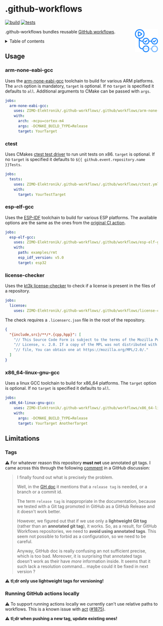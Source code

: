 # .github-workflows

[![build](https://github.com/ZIMO-Elektronik/.github-workflows/actions/workflows/build.yml/badge.svg)](https://github.com/ZIMO-Elektronik/.github-workflows/actions/workflows/build.yml) [![tests](https://github.com/ZIMO-Elektronik/.github-workflows/actions/workflows/tests.yml/badge.svg)](https://github.com/ZIMO-Elektronik/.github-workflows/actions/workflows/tests.yml)

<img src="data/images/logo.png" width="15%" align="right"/>

.github-workflows bundles reusable [GitHub workflows](https://docs.github.com/en/actions/using-workflows/reusing-workflows).

<details>
  <summary>Table of contents</summary>
  <ol>
    <li><a href="#usage">Usage</a></li>
      <ul>
        <li><a href="#arm-none-eabi-gcc">arm-none-eabi-gcc</a></li>
        <li><a href="#ctest">ctest</a></li>
        <li><a href="#esp-elf-gcc">esp-elf-gcc</a></li>
        <li><a href="#license-checker">license-checker</a></li>
        <li><a href="#x86_64-linux-gnu-gcc">x86_64-linux-gnu-gcc</a></li>
      </ul>
    <li><a href="#limitations">Limitations</a></li>
      <ul>
        <li><a href="#tags">Tags</a></li>
        <li><a href="#running-github-actions-locally">Running GitHub actions locally</a></li>
      </ul>
  </ol>
</details>

## Usage
### arm-none-eabi-gcc
Uses the [arm-none-eabi-gcc](https://developer.arm.com/Tools%20and%20Software/GNU%20Toolchain) toolchain to build for various ARM platforms. The `arch` option is mandatory, `target` is optional. If no `target` is specified it defaults to `all`. Additional arguments to CMake can be passed with `args`.
```yml
jobs:
  arm-none-eabi-gcc:
    uses: ZIMO-Elektronik/.github-workflows/.github/workflows/arm-none-eabi-gcc.yml@v0.0.4
    with:
      arch: -mcpu=cortex-m4
      args: -DCMAKE_BUILD_TYPE=Release
      target: YourTarget
```

### ctest
Uses CMakes [ctest test driver](https://cmake.org/cmake/help/latest/manual/ctest.1.html) to run unit tests on x86. `target` is optional. If no `target` is specified it defaults to `${{ github.event.repository.name }}Tests`.
```yml
jobs:
  tests:
    uses: ZIMO-Elektronik/.github-workflows/.github/workflows/ctest.yml@v0.0.4
    with:
      target: YourTestTarget
```

### esp-elf-gcc
Uses the [ESP-IDF](https://github.com/espressif/esp-idf) toolchain to build for various ESP platforms. The available options are the same as the ones from the [original CI action](https://github.com/espressif/esp-idf-ci-action).
```yml
jobs:
  esp-elf-gcc:
    uses: ZIMO-Elektronik/.github-workflows/.github/workflows/esp-elf-gcc.yml@v0.0.4
    with:
      path: examples/rmt
      esp_idf_version: v5.0
      target: esp32
```

### license-checker
Uses the [kt3k license-checker](https://github.com/kt3k/license_checker_github_action) to check if a license is present in the files of a repository.
```yml
jobs:
  license:
    uses: ZIMO-Elektronik/.github-workflows/.github/workflows/license-checker.yml@v0.0.4
```

The check requires a `.licenserc.json` file in the root of the repository.
```json
{
  "{include,src}/**/*.{cpp,hpp}": [
    "// This Source Code Form is subject to the terms of the Mozilla Public",
    "// License, v. 2.0. If a copy of the MPL was not distributed with this",
    "// file, You can obtain one at https://mozilla.org/MPL/2.0/."
  ]
}
```

### x86_64-linux-gnu-gcc
Uses a linux GCC toolchain to build for x86_64 platforms. The `target` option is optional. If no `target` is specified it defaults to `all`.
```yml
jobs:
  x86_64-linux-gnu-gcc:
    uses: ZIMO-Elektronik/.github-workflows/.github/workflows/x86_64-linux-gnu-gcc.yml@v0.0.4
    with:
      args: -DCMAKE_BUILD_TYPE=Release
      target: YourTarget AnotherTarget
```

## Limitations
### Tags
:warning: For whatever reason this repository **must not** use annotated git tags. I came across this through the following [comment](https://github.com/orgs/community/discussions/48693#discussioncomment-6132963) in a GitHub discussion:
> I finally found out what is precisely the problem.
> 
> Well, in the [GH doc](https://docs.github.com/en/enterprise-server@3.7/actions/using-workflows/reusing-workflows#calling-a-reusable-workflow) it mentions that a `release tag` is needed, or a branch or a commit id.
> 
> The term `release tag` is inappropriate in the documentation, because we tested with a Git tag promoted in GitHub as a GitHub Release and it doesn't work better.
> 
> However, we figured out that if we use only a **lightweight Git tag** (rather than an **annotated git tag**), it works. So, as a result, for GitHub Workflows repositories, we need to **avoid using annotated tags**. This seem not possible to forbid as a configuration, so we need to be careful.
> 
> Anyway, GitHub doc is really confusing an not sufficient precise, which is too bad. Moreover, it is surprising that annotated tags doesn't work as their have _more_ information inside. It seems that it such lack a resolution command... maybe could it be fixed in next version ?

:warning: **tl;dr only use lightweight tags for versioning!**

### Running GitHub actions locally
:warning: To support running actions locally we currently can't use relative paths to workflows. This is a known issue with [act](https://github.com/nektos/act) ([#1875](https://github.com/nektos/act/issues/1875)).

:warning: **tl;dr when pushing a new tag, update existing ones!**